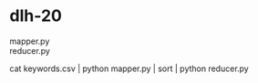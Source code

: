 # dlh-20
mapper.py<br>
reducer.py<br>


cat keywords.csv | python mapper.py | sort | python reducer.py
